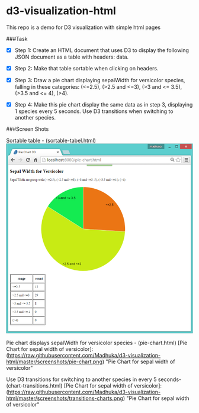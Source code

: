 # d3-visualization-html
This repo is a demo for D3 visualization with simple html pages

###Task
* [x] Step 1: Create an HTML document that uses D3 to display the following JSON document as a table with headers: data.
* [x] Step 2: Make that table sortable when clicking on headers.
* [x] Step 3: Draw a pie chart displaying sepalWidth for versicolor species, falling in these categories: (<=2.5), (>2.5 and <=3), (>3 and <= 3.5), (>3.5 and <= 4), (>4).
* [x] Step 4: Make this pie chart display the same data as in step 3, displaying 1 species every 5 seconds. Use D3 transitions when switching to another species.


###Screen Shots

Sortable table - (sortable-tabel.html)
![Sortable Table](https://raw.githubusercontent.com/Madhuka/d3-visualization-html/master/screenshots/pie-chart.png)

Pie chart displays sepalWidth for versicolor species - (pie-chart.html)
[Pie Chart for sepal width of versicolor]: (https://raw.githubusercontent.com/Madhuka/d3-visualization-html/master/screenshots/pie-chart.png) "Pie Chart for sepal width of versicolor"

Use D3 transitions for switching to another species in every 5 seconds- (chart-transitions.html)
[Pie Chart for sepal width of versicolor]: (https://raw.githubusercontent.com/Madhuka/d3-visualization-html/master/screenshots/transitions-charts.png) "Pie Chart for sepal width of versicolor"
